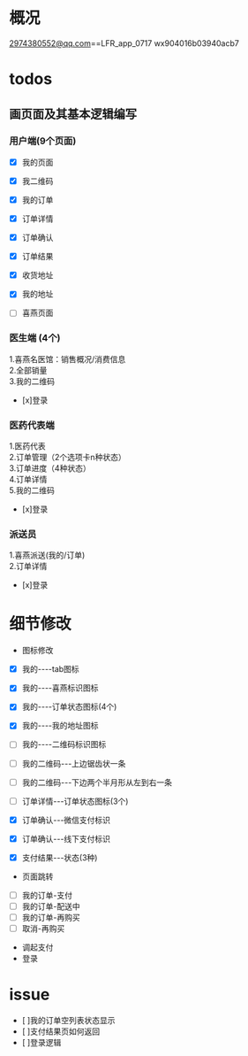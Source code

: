 # 概况
2974380552@qq.com==LFR_app_0717
wx904016b03940acb7

# todos
## 画页面及其基本逻辑编写
### 用户端(9个页面)
- [x] 我的页面
- [x] 我二维码       
- [x] 我的订单     
- [x] 订单详情    
- [x] 订单确认        
- [x] 订单结果        
- [x] 收货地址  
- [x] 我的地址       
- [ ] 喜燕页面    


### 医生端 (4个)

1.喜燕名医馆：销售概况/消费信息   
2.全部销量   
3.我的二维码   
- [x]登录  

### 医药代表端
1.医药代表   
2.订单管理（2个选项卡n种状态）   
3.订单进度（4种状态）  
4.订单详情  
5.我的二维码 
- [x]登录   

### 派送员
1.喜燕派送(我的/订单)  
2.订单详情  
- [x]登录  

# 细节修改
- 图标修改
- [x] 我的----tab图标
- [x] 我的----喜燕标识图标
- [x] 我的----订单状态图标(4个)
- [x] 我的----我的地址图标
- [ ] 我的----二维码标识图标
- [ ] 我的二维码---上边锯齿状一条
- [ ] 我的二维码---下边两个半月形从左到右一条
- [ ] 订单详情---订单状态图标(3个)

- [x] 订单确认---微信支付标识
- [x] 订单确认---线下支付标识
- [x] 支付结果---状态(3种)

- 页面跳转
- [ ] 我的订单-支付
- [ ] 我的订单-配送中
- [ ] 我的订单-再购买
- [ ] 取消-再购买

- 调起支付
- 登录

# issue
- [ ]我的订单空列表状态显示
- [ ]支付结果页如何返回
- [ ]登录逻辑






